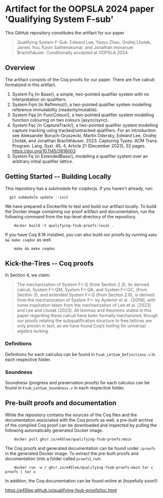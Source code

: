 # Artifact for the OOPSLA 2024 paper 'Qualifying System F-sub'

This GitHub repository constitutes the artifact for our paper

> Qualifying System F-Sub.  Edward Lee, Yaoyu Zhao, Ondřej Lhoták, James You, Kavin Satheeskumar, and Jonathan Immanuel Brachthäuser.
> Conditionally accepted at OOPSLA 2024.

## Overview

The artifact consists of the Coq proofs for our paper.  There are five calculi
formalized in this artifact.

1.  System Fq (in Base/), a simple, two-pointed qualifier system with no interpretation
    on qualifiers.
2.  System Fqm (in RefImmut/), a two-pointed qualifier system modelling reference immutability
    (readonly/mutable).
3.  System Fqa (in FuncColour/), a two-pointed qualifier system modelling function colouring
    on two colours (async/sync).
4.  System Fqc (in CaptureTrack/), a two-pointed qualifier system modelling capture tracking
    using tracked/untracked qualifiers.  For an introduction: see Aleksander Boruch-Gruszecki, Martin Odersky, Edward Lee, 
    Ondřej Lhoták, and Jonathan Brachthäuser. 2023. Capturing Types. ACM Trans. Program. Lang. Syst. 45, 4, 
    Article 21 (December 2023), 52 pages. https://doi.org/10.1145/3618003
5.  System Fq (in ExtendedBase/), modelling a qualifier system over an arbitrary initial qualifier lattice.
 
## Getting Started -- Building Locally

This repository has a submodule for coqdocjs.  If you haven't already, run:
```
  git submodule update --init
```

We have prepared a Dockerfile to test and build our artifact locally.  To build the Docker
image containing our proof artifact and documentation, run the following command from the top-level
directory of the repository.

```
    docker build -t qualifying-fsub-proofs:local .
```

If you have Coq 8.18 installed, you can also build our proofs by running `make && make coqdoc` as well.

```
    make && make coqdoc
```

## Kick-the-Tires -- Coq proofs

In Section 4, we claim:

> The mechanization of System F<:Q (from Section 2.3), its derived calculi, System F<:QM, System F<:QA,
> and System F<:QC, (from Section 3), and extended System F<:Q (from Section 2.6), is derived from
> the mechanization of System F<: by Aydemir et al . [2008], with some inspiration taken from the
> mechanization of Lee et al. [2023] and Lee and Lhoták [2023]. All lemmas and theorems stated in
> this paper regarding these calculi have been formally mechanized, though our proofs relating the
> subqualification structure to free lattices are only proven in text, as we have found Coq’s tooling
> for universal algebra lacking.

### Definitions
Definitions for each calculus can be found in `Fsub_LetSum_Definitions.v` in each respective folder.

### Soundness
Soundness (progress and preservation proofs) for each calculus can be found in `Fsub_LetSum_Soundness.v`
in each respective folder.



## Pre-built proofs and documentation

While the repository contains the sources of the Coq files and the documentation
associated with the Coq proofs as well, a pre-built archive of the compiled Coq proof
can be downloaded and inspected by pulling the following automatically generated Docker image.

```
    docker pull ghcr.io/e45lee/qualifying-fsub-proofs:main
```

The Coq proofs and generated documentation can be found under `/proofs` in the generated Docker image.
To extract the pre-built proofs and documentation (into a folder called `proofs`), run:

```
    docker run -w / ghcr.io/e45lee/qualifying-fsub-proofs:main tar c proofs | tar x
```

In addition, the Coq documentation can be found online at (hopefully soon!):

<https://e45lee.github.io/qualifying-fsub-proofs/toc.html>
